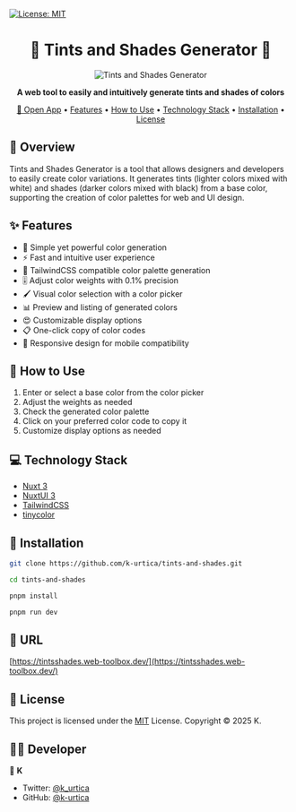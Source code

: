 [![License: MIT](https://img.shields.io/badge/License-MIT-yellow.svg)](https://opensource.org/licenses/MIT)

<h1 align="center">🎨 Tints and Shades Generator 💚</h1>

<p align="center">
  <img src="https://github.com/user-attachments/assets/778df118-0df3-4289-aec5-47289db32ef2" alt="Tints and Shades Generator"  />
</p>

<p align="center">
  <strong>A web tool to easily and intuitively generate tints and shades of colors</strong>
</p>

<p align="center">
  <a href="https://tintsshades.web-toolbox.dev/">🔗 Open App</a> •
  <a href="#-features">Features</a> •
  <a href="#-how-to-use">How to Use</a> •
  <a href="#-technology-stack">Technology Stack</a> •
  <a href="#-installation">Installation</a> •
  <a href="#-license">License</a>
</p>

## 📝 Overview

Tints and Shades Generator is a tool that allows designers and developers to easily create color variations. It generates tints (lighter colors mixed with white) and shades (darker colors mixed with black) from a base color, supporting the creation of color palettes for web and UI design.

## ✨ Features

- 💪 Simple yet powerful color generation
- ⚡ Fast and intuitive user experience
- 🎨 TailwindCSS compatible color palette generation
- 🎚 Adjust color weights with 0.1% precision
- 🖌 Visual color selection with a color picker
- 📊 Preview and listing of generated colors
- 😍 Customizable display options
- 📋 One-click copy of color codes
- 📱 Responsive design for mobile compatibility

## 🚀 How to Use

1. Enter or select a base color from the color picker
2. Adjust the weights as needed
3. Check the generated color palette
4. Click on your preferred color code to copy it
5. Customize display options as needed

## 💻 Technology Stack

- [Nuxt 3](https://nuxt.com/)
- [NuxtUI 3](https://ui.nuxt.com/)
- [TailwindCSS](https://tailwindcss.com/)
- [tinycolor](https://github.com/scttcper/tinycolor)

## 🔧 Installation

```bash
git clone https://github.com/k-urtica/tints-and-shades.git

cd tints-and-shades

pnpm install

pnpm run dev
```

## 🔗 URL

[https://tintsshades.web-toolbox.dev/](https://tintsshades.web-toolbox.dev/)

## 📄 License

This project is licensed under the [MIT](https://opensource.org/licenses/MIT) License.
Copyright © 2025 K.

## 👨‍💻 Developer

👤 **K**

- Twitter: [@k_urtica](https://twitter.com/k_urtica)
- GitHub: [@k-urtica](https://github.com/k-urtica)
